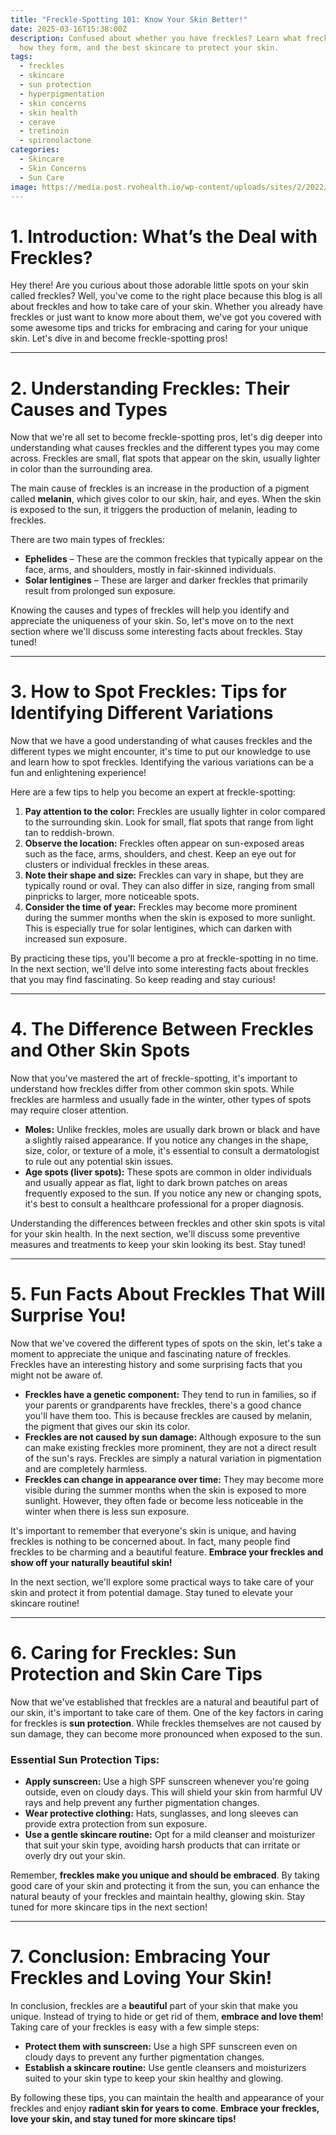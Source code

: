 ```yaml
---
title: "Freckle-Spotting 101: Know Your Skin Better!"
date: 2025-03-16T15:38:00Z
description: Confused about whether you have freckles? Learn what freckles are,
  how they form, and the best skincare to protect your skin.
tags:
  - freckles
  - skincare
  - sun protection
  - hyperpigmentation
  - skin concerns
  - skin health
  - cerave
  - tretinoin
  - spironolactone
categories:
  - Skincare
  - Skin Concerns
  - Sun Care
image: https://media.post.rvohealth.io/wp-content/uploads/sites/2/2022/07/GRT-female-with-freckles-1296x728-header.jpg
---
```

# 1. Introduction: What’s the Deal with Freckles?

Hey there! Are you curious about those adorable little spots on your skin called freckles? Well, you've come to the right place because this blog is all about freckles and how to take care of your skin. Whether you already have freckles or just want to know more about them, we've got you covered with some awesome tips and tricks for embracing and caring for your unique skin. Let's dive in and become freckle-spotting pros!



---

# 2. Understanding Freckles: Their Causes and Types

Now that we're all set to become freckle-spotting pros, let's dig deeper into understanding what causes freckles and the different types you may come across. Freckles are small, flat spots that appear on the skin, usually lighter in color than the surrounding area.

The main cause of freckles is an increase in the production of a pigment called **melanin**, which gives color to our skin, hair, and eyes. When the skin is exposed to the sun, it triggers the production of melanin, leading to freckles.

There are two main types of freckles:  

- **Ephelides** – These are the common freckles that typically appear on the face, arms, and shoulders, mostly in fair-skinned individuals.  
- **Solar lentigines** – These are larger and darker freckles that primarily result from prolonged sun exposure.

Knowing the causes and types of freckles will help you identify and appreciate the uniqueness of your skin. So, let's move on to the next section where we'll discuss some interesting facts about freckles. Stay tuned!

---

# 3. How to Spot Freckles: Tips for Identifying Different Variations

Now that we have a good understanding of what causes freckles and the different types we might encounter, it's time to put our knowledge to use and learn how to spot freckles. Identifying the various variations can be a fun and enlightening experience!

Here are a few tips to help you become an expert at freckle-spotting:

1. **Pay attention to the color:** Freckles are usually lighter in color compared to the surrounding skin. Look for small, flat spots that range from light tan to reddish-brown.
2. **Observe the location:** Freckles often appear on sun-exposed areas such as the face, arms, shoulders, and chest. Keep an eye out for clusters or individual freckles in these areas.
3. **Note their shape and size:** Freckles can vary in shape, but they are typically round or oval. They can also differ in size, ranging from small pinpricks to larger, more noticeable spots.
4. **Consider the time of year:** Freckles may become more prominent during the summer months when the skin is exposed to more sunlight. This is especially true for solar lentigines, which can darken with increased sun exposure.

By practicing these tips, you'll become a pro at freckle-spotting in no time. In the next section, we'll delve into some interesting facts about freckles that you may find fascinating. So keep reading and stay curious!

---

# 4. The Difference Between Freckles and Other Skin Spots  

Now that you've mastered the art of freckle-spotting, it's important to understand how freckles differ from other common skin spots. While freckles are harmless and usually fade in the winter, other types of spots may require closer attention.

- **Moles:** Unlike freckles, moles are usually dark brown or black and have a slightly raised appearance. If you notice any changes in the shape, size, color, or texture of a mole, it's essential to consult a dermatologist to rule out any potential skin issues.
- **Age spots (liver spots):** These spots are common in older individuals and usually appear as flat, light to dark brown patches on areas frequently exposed to the sun. If you notice any new or changing spots, it's best to consult a healthcare professional for a proper diagnosis.

Understanding the differences between freckles and other skin spots is vital for your skin health. In the next section, we'll discuss some preventive measures and treatments to keep your skin looking its best. Stay tuned!

---

# 5. Fun Facts About Freckles That Will Surprise You!  

Now that we've covered the different types of spots on the skin, let's take a moment to appreciate the unique and fascinating nature of freckles. Freckles have an interesting history and some surprising facts that you might not be aware of.  

- **Freckles have a genetic component:** They tend to run in families, so if your parents or grandparents have freckles, there's a good chance you'll have them too. This is because freckles are caused by melanin, the pigment that gives our skin its color.
- **Freckles are not caused by sun damage:** Although exposure to the sun can make existing freckles more prominent, they are not a direct result of the sun's rays. Freckles are simply a natural variation in pigmentation and are completely harmless.
- **Freckles can change in appearance over time:** They may become more visible during the summer months when the skin is exposed to more sunlight. However, they often fade or become less noticeable in the winter when there is less sun exposure.

It's important to remember that everyone's skin is unique, and having freckles is nothing to be concerned about. In fact, many people find freckles to be charming and a beautiful feature. **Embrace your freckles and show off your naturally beautiful skin!**  

In the next section, we'll explore some practical ways to take care of your skin and protect it from potential damage. Stay tuned to elevate your skincare routine!

---

# 6. Caring for Freckles: Sun Protection and Skin Care Tips  

Now that we've established that freckles are a natural and beautiful part of our skin, it's important to take care of them. One of the key factors in caring for freckles is **sun protection**. While freckles themselves are not caused by sun damage, they can become more pronounced when exposed to the sun.

### Essential Sun Protection Tips:
- **Apply sunscreen:** Use a high SPF sunscreen whenever you're going outside, even on cloudy days. This will shield your skin from harmful UV rays and help prevent any further pigmentation changes.
- **Wear protective clothing:** Hats, sunglasses, and long sleeves can provide extra protection from sun exposure.
- **Use a gentle skincare routine:** Opt for a mild cleanser and moisturizer that suit your skin type, avoiding harsh products that can irritate or overly dry out your skin.

Remember, **freckles make you unique and should be embraced**. By taking good care of your skin and protecting it from the sun, you can enhance the natural beauty of your freckles and maintain healthy, glowing skin. Stay tuned for more skincare tips in the next section!

---

# 7. Conclusion: Embracing Your Freckles and Loving Your Skin!  

In conclusion, freckles are a **beautiful** part of your skin that make you unique. Instead of trying to hide or get rid of them, **embrace and love them**! Taking care of your freckles is easy with a few simple steps:  

- **Protect them with sunscreen:** Use a high SPF sunscreen even on cloudy days to prevent any further pigmentation changes.
- **Establish a skincare routine:** Use gentle cleansers and moisturizers suited to your skin type to keep your skin healthy and glowing.

By following these tips, you can maintain the health and appearance of your freckles and enjoy **radiant skin for years to come**. **Embrace your freckles, love your skin, and stay tuned for more skincare tips!**
